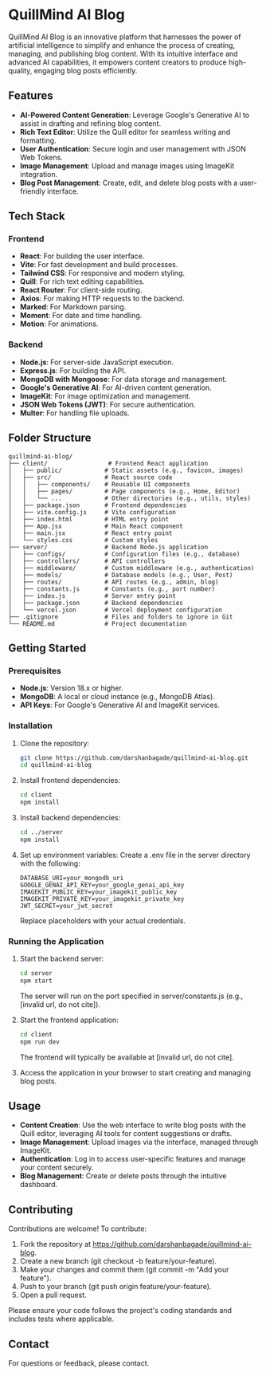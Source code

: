 # QuillMind AI Blog

QuillMind AI Blog is an innovative platform that harnesses the power of artificial intelligence to simplify and enhance the process of creating, managing, and publishing blog content. With its intuitive interface and advanced AI capabilities, it empowers content creators to produce high-quality, engaging blog posts efficiently.

## Features

- **AI-Powered Content Generation**: Leverage Google's Generative AI to assist in drafting and refining blog content.
- **Rich Text Editor**: Utilize the Quill editor for seamless writing and formatting.
- **User Authentication**: Secure login and user management with JSON Web Tokens.
- **Image Management**: Upload and manage images using ImageKit integration.
- **Blog Post Management**: Create, edit, and delete blog posts with a user-friendly interface.

## Tech Stack

### Frontend

- **React**: For building the user interface.
- **Vite**: For fast development and build processes.
- **Tailwind CSS**: For responsive and modern styling.
- **Quill**: For rich text editing capabilities.
- **React Router**: For client-side routing.
- **Axios**: For making HTTP requests to the backend.
- **Marked**: For Markdown parsing.
- **Moment**: For date and time handling.
- **Motion**: For animations.

### Backend

- **Node.js**: For server-side JavaScript execution.
- **Express.js**: For building the API.
- **MongoDB with Mongoose**: For data storage and management.
- **Google's Generative AI**: For AI-driven content generation.
- **ImageKit**: For image optimization and management.
- **JSON Web Tokens (JWT)**: For secure authentication.
- **Multer**: For handling file uploads.

## Folder Structure

```
quillmind-ai-blog/
├── client/                 # Frontend React application
│   ├── public/            # Static assets (e.g., favicon, images)
│   ├── src/               # React source code
│   │   ├── components/    # Reusable UI components
│   │   ├── pages/         # Page components (e.g., Home, Editor)
│   │   └── ...            # Other directories (e.g., utils, styles)
│   ├── package.json       # Frontend dependencies
│   ├── vite.config.js     # Vite configuration
│   ├── index.html         # HTML entry point
│   ├── App.jsx            # Main React component
│   ├── main.jsx           # React entry point
│   └── styles.css         # Custom styles
├── server/                # Backend Node.js application
│   ├── configs/           # Configuration files (e.g., database)
│   ├── controllers/       # API controllers
│   ├── middleware/        # Custom middleware (e.g., authentication)
│   ├── models/            # Database models (e.g., User, Post)
│   ├── routes/            # API routes (e.g., admin, blog)
│   ├── constants.js       # Constants (e.g., port number)
│   ├── index.js           # Server entry point
│   ├── package.json       # Backend dependencies
│   └── vercel.json        # Vercel deployment configuration
├── .gitignore             # Files and folders to ignore in Git
└── README.md              # Project documentation
```

## Getting Started

### Prerequisites

- **Node.js**: Version 18.x or higher.
- **MongoDB**: A local or cloud instance (e.g., MongoDB Atlas).
- **API Keys**: For Google's Generative AI and ImageKit services.

### Installation

1. Clone the repository:
    
    ```bash
    git clone https://github.com/darshanbagade/quillmind-ai-blog.git
    cd quillmind-ai-blog
    ```
    
2. Install frontend dependencies:
    
    ```bash
    cd client
    npm install
    ```
    
3. Install backend dependencies:
    
    ```bash
    cd ../server
    npm install
    ```
    
4. Set up environment variables: Create a .env file in the server directory with the following:
    
    ```
    DATABASE_URI=your_mongodb_uri
    GOOGLE_GENAI_API_KEY=your_google_genai_api_key
    IMAGEKIT_PUBLIC_KEY=your_imagekit_public_key
    IMAGEKIT_PRIVATE_KEY=your_imagekit_private_key
    JWT_SECRET=your_jwt_secret
    ```
    
    Replace placeholders with your actual credentials.
    

### Running the Application

1. Start the backend server:
    
    ```bash
    cd server
    npm start
    ```
    
    The server will run on the port specified in server/constants.js (e.g., [invalid url, do not cite]).
    
2. Start the frontend application:
    
    ```bash
    cd client
    npm run dev
    ```
    
    The frontend will typically be available at [invalid url, do not cite].
    
3. Access the application in your browser to start creating and managing blog posts.

## Usage

- **Content Creation**: Use the web interface to write blog posts with the Quill editor, leveraging AI tools for content suggestions or drafts.
- **Image Management**: Upload images via the interface, managed through ImageKit.
- **Authentication**: Log in to access user-specific features and manage your content securely.
- **Blog Management**: Create or delete posts through the intuitive dashboard.

## Contributing

Contributions are welcome! To contribute:

1. Fork the repository at https://github.com/darshanbagade/quillmind-ai-blog.
2. Create a new branch (git checkout -b feature/your-feature).
3. Make your changes and commit them (git commit -m "Add your feature").
4. Push to your branch (git push origin feature/your-feature).
5. Open a pull request.

Please ensure your code follows the project's coding standards and includes tests where applicable.

## Contact

For questions or feedback, please contact.